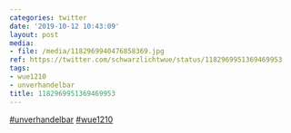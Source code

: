 ```yaml
---
categories: twitter
date: '2019-10-12 10:43:09'
layout: post
media:
- file: /media/1182969940476858369.jpg
ref: https://twitter.com/schwarzlichtwue/status/1182969951369469953
tags:
- wue1210
- unverhandelbar
title: 1182969951369469953
---
```

[#unverhandelbar](/t/unverhandelbar) [#wue1210](/t/wue1210) 